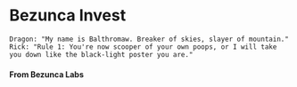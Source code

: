 # Bezunca Invest

    Dragon: "My name is Balthromaw. Breaker of skies, slayer of mountain."
    Rick: "Rule 1: You're now scooper of your own poops, or I will take you down like the black-light poster you are."

#### From Bezunca Labs
